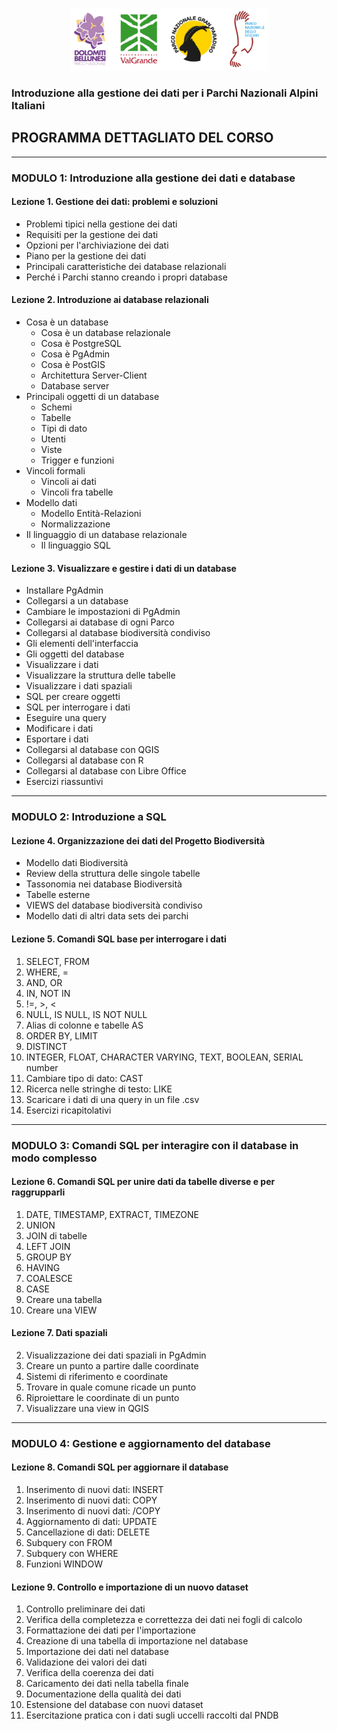 <p align="center"> <img src="materiale/loghi.png" width="315" height="100" /></p>

### Introduzione alla gestione dei dati per i Parchi Nazionali Alpini Italiani
## PROGRAMMA DETTAGLIATO DEL CORSO
---

### MODULO 1: Introduzione alla gestione dei dati e database  

#### Lezione 1. Gestione dei dati: problemi e soluzioni
- Problemi tipici nella gestione dei dati
- Requisiti per la gestione dei dati
- Opzioni per l'archiviazione dei dati
- Piano per la gestione dei dati
- Principali caratteristiche dei database relazionali
- Perché i Parchi stanno creando i propri database

#### Lezione 2. Introduzione ai database relazionali
- Cosa è un database
  - Cosa è un database relazionale
  - Cosa è PostgreSQL
  - Cosa è PgAdmin
  - Cosa è PostGIS
  - Architettura Server-Client
  - Database server
- Principali oggetti di un database
  - Schemi
  - Tabelle
  - Tipi di dato
  - Utenti
  - Viste
  - Trigger e funzioni
- Vincoli formali
  - Vincoli ai dati
  - Vincoli fra tabelle
- Modello dati
  - Modello Entità-Relazioni
  - Normalizzazione
- Il linguaggio di un database relazionale
  - Il linguaggio SQL

#### Lezione 3. Visualizzare e gestire i dati di un database
- Installare PgAdmin
- Collegarsi a un database
- Cambiare le impostazioni di PgAdmin
- Collegarsi ai database di ogni Parco
- Collegarsi al database biodiversità condiviso
- Gli elementi dell'interfaccia
- Gli oggetti del database
- Visualizzare i dati
- Visualizzare la struttura delle tabelle
- Visualizzare i dati spaziali
- SQL per creare oggetti
- SQL per interrogare i dati
- Eseguire una query
- Modificare i dati
- Esportare i dati
- Collegarsi al database con QGIS
- Collegarsi al database con R
- Collegarsi al database con Libre Office
- Esercizi riassuntivi

---

### MODULO 2: Introduzione a SQL

#### Lezione 4. Organizzazione dei dati del Progetto Biodiversità
- Modello dati Biodiversità
- Review della struttura delle singole tabelle
- Tassonomia nei database Biodiversità
- Tabelle esterne
- VIEWS del database biodiversità condiviso
- Modello dati di altri data sets dei parchi

#### Lezione 5. Comandi SQL base per interrogare i dati
1. SELECT, FROM
2. WHERE, =
3. AND, OR
4. IN, NOT IN
5. !=, >, <
6. NULL, IS NULL, IS NOT NULL
7. Alias di colonne e tabelle AS
8. ORDER BY, LIMIT
9. DISTINCT
10. INTEGER, FLOAT, CHARACTER VARYING, TEXT, BOOLEAN, SERIAL number
11. Cambiare tipo di dato: CAST
12. Ricerca nelle stringhe di testo: LIKE
13. Scaricare i dati di una query in un file .csv
14. Esercizi ricapitolativi

---

### MODULO 3: Comandi SQL per interagire con il database in modo complesso

#### Lezione 6. Comandi SQL per unire dati da tabelle diverse e per raggrupparli
1. DATE, TIMESTAMP, EXTRACT, TIMEZONE
2. UNION
3. JOIN di tabelle
4. LEFT JOIN
5. GROUP BY
6. HAVING
7. COALESCE
8. CASE
9. Creare una tabella
10. Creare una VIEW

#### Lezione 7. Dati spaziali
2. Visualizzazione dei dati spaziali in PgAdmin
3. Creare un punto a partire dalle coordinate
4. Sistemi di riferimento e coordinate
5. Trovare in quale comune ricade un punto
6. Riproiettare le coordinate di un punto
7. Visualizzare una view in QGIS

---

### MODULO 4: Gestione e aggiornamento del database

#### Lezione 8. Comandi SQL per aggiornare il database
1. Inserimento di nuovi dati: INSERT
2. Inserimento di nuovi dati: COPY
3. Inserimento di nuovi dati: /COPY
4. Aggiornamento di dati: UPDATE
5. Cancellazione di dati: DELETE
6. Subquery con FROM
7. Subquery con WHERE
8. Funzioni WINDOW

#### Lezione 9. Controllo e importazione di un nuovo dataset
1. Controllo preliminare dei dati
2. Verifica della completezza e correttezza dei dati nei fogli di calcolo
3. Formattazione dei dati per l'importazione
4. Creazione di una tabella di importazione nel database
5. Importazione dei dati nel database
6. Validazione dei valori dei dati
7. Verifica della coerenza dei dati
8. Caricamento dei dati nella tabella finale
9. Documentazione della qualità dei dati
10. Estensione del database con nuovi dataset
11. Esercitazione pratica con i dati sugli uccelli raccolti dal PNDB
